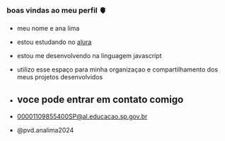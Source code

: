 ### boas vindas ao meu perfil 🫀

- meu nome e ana lima

- estou  estudando no [alura](https//www.alura.com.br)
- estou me desenvolvendo na linguagem javascript
- utilizo esse espaço para minha organizaçao e compartilhamento dos meus projetos desenvolvidos

- ## voce pode entrar em contato comigo

- 00001109855400SP@al.educacao.sp.gov.br

- @pvd.analima2024

  
